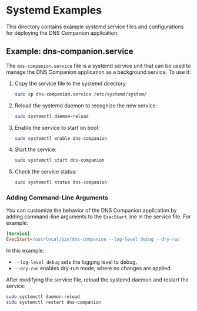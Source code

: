 # Systemd Examples

This directory contains example systemd service files and configurations for deploying the DNS Companion application.

## Example: dns-companion.service

The `dns-companion.service` file is a systemd service unit that can be used to manage the DNS Companion application as a background service. To use it:

1. Copy the service file to the systemd directory:

   ```bash
   sudo cp dns-companion.service /etc/systemd/system/
   ```

2. Reload the systemd daemon to recognize the new service:

   ```bash
   sudo systemctl daemon-reload
   ```

3. Enable the service to start on boot:

   ```bash
   sudo systemctl enable dns-companion
   ```

4. Start the service:

   ```bash
   sudo systemctl start dns-companion
   ```

5. Check the service status:

   ```bash
   sudo systemctl status dns-companion
   ```

### Adding Command-Line Arguments

You can customize the behavior of the DNS Companion application by adding command-line arguments to the `ExecStart` line in the service file. For example:

```ini
[Service]
ExecStart=/usr/local/bin/dns-companion --log-level debug --dry-run
```

In this example:

- `--log-level debug` sets the logging level to debug.
- `--dry-run` enables dry-run mode, where no changes are applied.

After modifying the service file, reload the systemd daemon and restart the service:

```bash
sudo systemctl daemon-reload
sudo systemctl restart dns-companion
```
